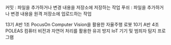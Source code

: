 커밋 : 파일을 추가하거나 변경 내용을 저장소에 저장하는 작업
푸쉬 : 파일을 추가하거나 변경 내용을 원격 저장소에 업로드하는 작업

13기 A반 1조 PocusOn Computer Vision을 활용한 자율주행 로봇
10기 A반 4조 POLEAS 컴퓨터 비전과 자연어 처리를 활용한 유괴 방지 IoT 기기 및 범죄자 탐지 프로그램

 
